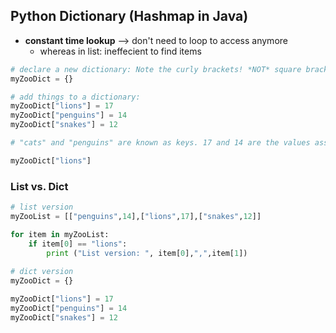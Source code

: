 ## Python Dictionary (Hashmap in Java)
- **constant time lookup** –> don't need to loop to access anymore 
	- whereas in list: ineffecient to find items 


```python 
# declare a new dictionary: Note the curly brackets! *NOT* square brackets
myZooDict = {}

# add things to a dictionary: 
myZooDict["lions"] = 17
myZooDict["penguins"] = 14
myZooDict["snakes"] = 12

# "cats" and "penguins" are known as keys. 17 and 14 are the values associated with each key.

myZooDict["lions"]
```


### List vs. Dict
```python 
# list version
myZooList = [["penguins",14],["lions",17],["snakes",12]]

for item in myZooList:
    if item[0] == "lions":
        print ("List version: ", item[0],",",item[1])
                
# dict version
myZooDict = {}

myZooDict["lions"] = 17
myZooDict["penguins"] = 14
myZooDict["snakes"] = 12
```


